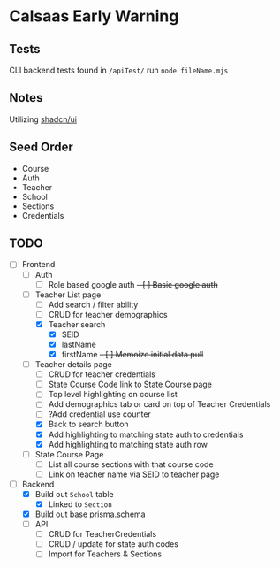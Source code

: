 # Calsaas Early Warning

## Tests

CLI backend tests found in `/apiTest/` 
run `node fileName.mjs` 

## Notes

Utilizing [shadcn/ui](https://ui.shadcn.com/docs/components)

## Seed Order

- Course
- Auth
- Teacher
- School
- Sections
- Credentials

## TODO

- [ ] Frontend
  - [ ] Auth
    - [ ] Role based google auth
    ~~- [ ] Basic google auth~~

  - [ ] Teacher List page
    - [ ] Add search / filter ability
    - [ ] CRUD for teacher demographics
    - [X] Teacher search
      - [X] SEID
      - [X] lastName
      - [X] firstName
    ~~- [ ] Memoize initial data pull~~
  - [ ] Teacher details page
    - [ ] CRUD for teacher credentials
    - [ ] State Course Code link to State Course page
    - [ ] Top level highlighting on course list
    - [ ] Add demographics tab or card on top of Teacher Credentials
    - [ ] ?Add credential use counter
    - [x] Back to search button
    - [x] Add highlighting to matching state auth to credentials
    - [x] Add highlighting to matching state auth row
  - [ ] State Course Page
    - [ ] List all course sections with that course code
    - [ ] Link on teacher name via SEID to teacher page
- [ ] Backend
  - [x] Build out `School` table
    - [x] Linked to `Section` 
  - [x] Build out base prisma.schema
  - [ ] API
    - [ ] CRUD for TeacherCredentials
    - [ ] CRUD / update for state auth codes
    - [ ] Import for Teachers & Sections